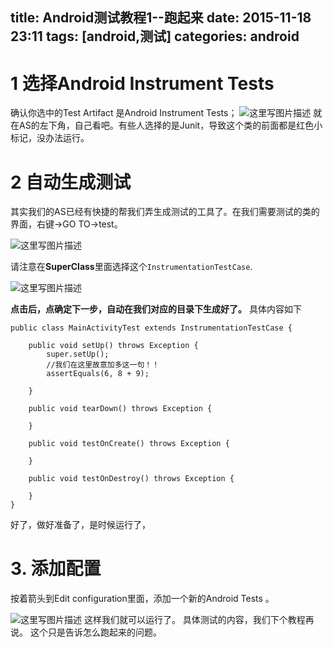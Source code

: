 title: Android测试教程1--跑起来
date: 2015-11-18 23:11
tags: [android,测试]
categories: android
---



# 1 选择Android Instrument Tests
确认你选中的Test Artifact 是Android Instrument Tests；
![这里写图片描述](http://img.blog.csdn.net/20151118174128573)
就在AS的左下角，自己看吧。有些人选择的是Junit，导致这个类的前面都是红色小标记，没办法运行。

<!--more-->

# 2 自动生成测试
其实我们的AS已经有快捷的帮我们弄生成测试的工具了。在我们需要测试的类的界面，右键->GO TO->test。

 ![这里写图片描述](http://img.blog.csdn.net/20151118174352963)

  请注意在**SuperClass**里面选择这个`InstrumentationTestCase`.
   
![这里写图片描述](http://img.blog.csdn.net/20151118224150022)

 
 
 **点击后，点确定下一步，自动在我们对应的目录下生成好了。**
 具体内容如下

	public class MainActivityTest extends InstrumentationTestCase {
	
	    public void setUp() throws Exception {
	        super.setUp();
	        //我们在这里故意加多这一句！！
	        assertEquals(6, 8 + 9);
	
	    }
	
	    public void tearDown() throws Exception {
	
	    }
	
	    public void testOnCreate() throws Exception {
	
	    }
	
	    public void testOnDestroy() throws Exception {
	
	    }
	}

好了，做好准备了，是时候运行了，
# 3. 添加配置
按着箭头到Edit configuration里面，添加一个新的Android Tests  。

![这里写图片描述](http://img.blog.csdn.net/20151118224633666)
这样我们就可以运行了。
具体测试的内容，我们下个教程再说。
这个只是告诉怎么跑起来的问题。